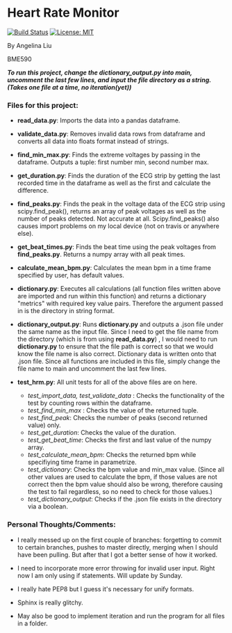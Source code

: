 # Heart Rate Monitor

[![Build Status](https://travis-ci.org/Geli25/bme590hrm.svg?branch=master)](https://travis-ci.org/Geli25/bme590hrm)
[![License: MIT](https://img.shields.io/badge/License-MIT-yellow.svg)](https://opensource.org/licenses/MIT)

By Angelina Liu

BME590

***To run this project, change the dictionary_output.py into main, uncomment the last few lines,
and input the file directory as a string. (Takes one file at a time, no iteration(yet))***

### Files for this project:

- **read_data.py**: Imports the data into a pandas dataframe.

- **validate_data.py**: Removes invalid data rows from dataframe and 
converts all data into floats format instead of strings. 

- **find_min_max.py**: Finds the extreme voltages by passing in the dataframe.
Outputs a tuple: first number min, second number max.

- **get_duration.py**: Finds the duration of the ECG strip by getting the last
recorded time in the dataframe as well as the first and calculate the difference.

- **find_peaks.py**: Finds the peak in the voltage data of the ECG strip
using scipy.find_peak(), returns an array of peak voltages as well as the number of peaks detected. Not accurate at all. Scipy.find_peaks() also causes import
problems on my local device (not on travis or anywhere else).

- **get_beat_times.py**: Finds the beat time using the peak voltages from **find_peaks.py**. Returns a
numpy array with all peak times.

- **calculate_mean_bpm.py**: Calculates the mean bpm in a time frame specified by user, has default values.

- **dictionary.py**: Executes all calculations (all function files written above
 are imported and run within this function) and returns a dictionary "metrics" with required
 key value pairs. Therefore the argument passed in is the directory in string format.
 
 - **dictionary_output.py**: Runs **dictionary.py** and outputs a .json file under the same
 name as the input file. Since I need to get the file name from the directory (which is from using **read_data.py**)
, I would need to run **dictionary.py** to ensure that the file path is correct so that we would know
the file name is also correct. Dictionary data is written onto that .json file. Since all functions are included
in this file, simply change the file name to main and uncomment the last few lines.

- **test_hrm.py**: All unit tests for all of the above files are on here.
    * *test_import_data, test_validate_data* : Checks the functionality of the test by
    counting rows within the dataframe.
    * *test_find_min_max* : Checks the value of the returned tuple.
    * *test_find_peak*: Checks the number of peaks (second returned value) only.
    * *test_get_duration*: Checks the value of the duration.
    * *test_get_beat_time*: Checks the first and last value of the numpy array.
    * *test_calculate_mean_bpm*:  Checks the returned bpm while specifiying time frame in parametrize.
    * *test_dictionary*: Checks the bpm value and min_max value. (Since all other values are used to calculate the bpm, if those values are not correct
    then the bpm value should also be wrong, therefore causing the test to fail regardless, so no need to check for those values.)
    * *test_dictionary_output*: Checks if the .json file exists in the directory via a boolean.
    
### Personal Thoughts/Comments:
* I really messed up on the first couple of branches: forgetting to commit to certain branches, pushes to master directly, merging 
when I should have been pulling. But after that I got a better sense of how it worked.

* I need to incorporate more error throwing for invalid user input. Right now I
am only using if statements. Will update by Sunday.

* I really hate PEP8 but I guess it's necessary for unify formats.

* Sphinx is really glitchy.

* May also be good to implement iteration and run the program for all files in a folder.